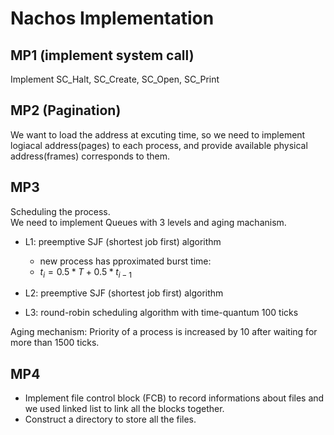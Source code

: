 # Nachos Implementation

## MP1 (implement system call)

Implement SC_Halt, SC_Create, SC_Open, SC_Print

## MP2 (Pagination)

We want to load the address at excuting time, so we need to implement logiacal address(pages) to each process, and provide available physical address(frames) corresponds to them.

## MP3

Scheduling the process.  
We need to implement Queues with 3 levels and aging machanism. 

- L1: preemptive SJF (shortest job first) algorithm  

    - new process has pproximated burst time:  
    - $t_i = 0.5 * T + 0.5 * t_{i-1}$  

- L2: preemptive SJF (shortest job first) algorithm  

- L3: round-robin scheduling algorithm with time-quantum 100 ticks  

Aging mechanism: Priority of a process is increased by 10 after waiting for more than 1500 ticks.

## MP4

- Implement file control block (FCB) to record informations about files and we used linked list to link all the blocks together.
- Construct a directory to store all the files.